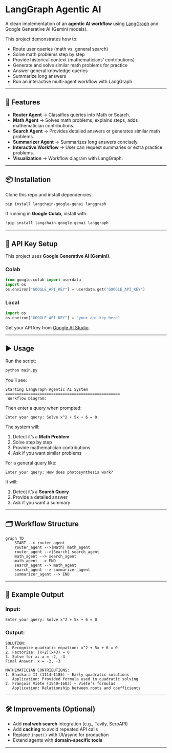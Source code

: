 # LangGraph Agentic AI

A clean implementation of an **agentic AI workflow** using [LangGraph](https://github.com/langchain-ai/langgraph) and Google Generative AI (Gemini models).

This project demonstrates how to:
- Route user queries (math vs. general search)
- Solve math problems step by step
- Provide historical context (mathematicians’ contributions)
- Generate and solve similar math problems for practice
- Answer general knowledge queries
- Summarize long answers
- Run an interactive multi-agent workflow with LangGraph

---

## 🚀 Features
- **Router Agent** → Classifies queries into Math or Search.
- **Math Agent** → Solves math problems, explains steps, adds mathematician contributions.
- **Search Agent** → Provides detailed answers or generates similar math problems.
- **Summarizer Agent** → Summarizes long answers concisely.
- **Interactive Workflow** → User can request summaries or extra practice problems.
- **Visualization** → Workflow diagram with LangGraph.

---

## 📦 Installation

Clone this repo and install dependencies:

```bash
pip install langchain-google-genai langgraph
```

If running in **Google Colab**, install with:

```python
!pip install langchain-google-genai langgraph
```

---

## 🔑 API Key Setup

This project uses **Google Generative AI (Gemini)**.

### Colab
```python
from google.colab import userdata
import os
os.environ["GOOGLE_API_KEY"] = userdata.get('GOOGLE_API_KEY')
```

### Local
```python
import os
os.environ["GOOGLE_API_KEY"] = "your-api-key-here"
```

Get your API key from [Google AI Studio](https://aistudio.google.com/).

---

## ▶️ Usage

Run the script:

```bash
python main.py
```

You’ll see:
```
Starting LangGraph Agentic AI System
==================================================
 Workflow Diagram:
```

Then enter a query when prompted:
```
Enter your query: Solve x^2 + 5x + 6 = 0
```

The system will:
1. Detect it’s a **Math Problem**
2. Solve step by step
3. Provide mathematician contributions
4. Ask if you want similar problems

For a general query like:
```
Enter your query: How does photosynthesis work?
```
It will:
1. Detect it’s a **Search Query**
2. Provide a detailed answer
3. Ask if you want a summary

---

## 🗂 Workflow Structure

```mermaid
graph TD
    START --> router_agent
    router_agent -->|Math| math_agent
    router_agent -->|Search| search_agent
    math_agent --> search_agent
    math_agent --> END
    search_agent --> math_agent
    search_agent --> summarizer_agent
    summarizer_agent --> END
```

---

## 📖 Example Output

### Input:
```
Enter your query: Solve x^2 + 5x + 6 = 0
```

### Output:
```
SOLUTION:
1. Recognize quadratic equation: x^2 + 5x + 6 = 0
2. Factorize: (x+2)(x+3) = 0
3. Solve for x: x = -2, -3
Final Answer: x = -2, -3

MATHEMATICIAN CONTRIBUTIONS:
1. Bhaskara II (1114–1185) – Early quadratic solutions
   Application: Provided formula used in quadratic solving
2. François Viète (1540–1603) – Viète’s formulas
   Application: Relationship between roots and coefficients
```

---

## 🛠 Improvements (Optional)
- Add **real web search** integration (e.g., Tavily, SerpAPI)
- Add **caching** to avoid repeated API calls
- Replace `input()` with UI/async for production
- Extend agents with **domain-specific tools**

---

